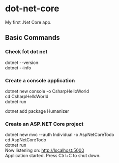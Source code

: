 # dot-net-core

My first .Net Core app.

## Basic Commands

### Check fot dot net

dotnet --version  
dotnet --info

### Create a console application

dotnet new console -o CsharpHelloWorld  
cd CsharpHelloWorld  
dotnet run  

dotnet add package Humanizer  

### Create an ASP.NET Core project

dotnet new mvc --auth Individual -o AspNetCoreTodo  
cd AspNetCoreTodo  
dotnet run  
Now listening on: <http://localhost:5000>  
Application started. Press Ctrl+C to shut down.  